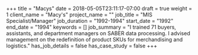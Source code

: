 +++
title = "Macys"
date = 2018-05-05T23:11:17-07:00
draft = true
weight = 1
client_name = "Macy's"
project_name = ""
job_title = "MIS Specialist/Manager"
job_duration = "1992-1994"
start_date = "1992"
end_date = "1994"
keywords = []
job_summary = "I trained 71 buyers, assistants, and department managers on SABER data processing. I advised management on the redefinition of product SKUs for merchandising and logistics."
has_job_details = false
has_case_study = false
+++
